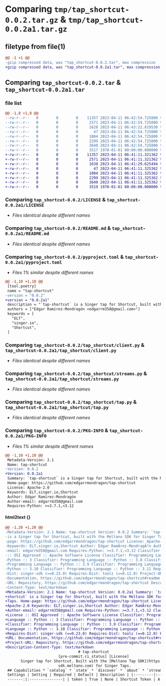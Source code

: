 # Comparing `tmp/tap_shortcut-0.0.2.tar.gz` & `tmp/tap_shortcut-0.0.2a1.tar.gz`

## filetype from file(1)

```diff
@@ -1 +1 @@
-gzip compressed data, was "tap_shortcut-0.0.2.tar", max compression
+gzip compressed data, was "tap_shortcut-0.0.2a1.tar", max compression
```

## Comparing `tap_shortcut-0.0.2.tar` & `tap_shortcut-0.0.2a1.tar`

### file list

```diff
@@ -1,8 +1,8 @@
--rw-r--r--   0        0        0    11357 2023-04-11 06:42:54.725800 tap_shortcut-0.0.2/LICENSE
--rw-r--r--   0        0        0     2571 2023-04-11 06:42:54.725800 tap_shortcut-0.0.2/README.md
--rw-r--r--   0        0        0     1628 2023-04-11 06:43:22.819530 tap_shortcut-0.0.2/pyproject.toml
--rw-r--r--   0        0        0       47 2023-04-11 06:42:54.725800 tap_shortcut-0.0.2/tap_shortcut/__init__.py
--rw-r--r--   0        0        0     1004 2023-04-11 06:42:54.725800 tap_shortcut-0.0.2/tap_shortcut/client.py
--rw-r--r--   0        0        0     2299 2023-04-11 06:42:54.725800 tap_shortcut-0.0.2/tap_shortcut/streams.py
--rw-r--r--   0        0        0     3640 2023-04-11 06:42:54.725800 tap_shortcut-0.0.2/tap_shortcut/tap.py
--rw-r--r--   0        0        0     3517 1970-01-01 00:00:00.000000 tap_shortcut-0.0.2/PKG-INFO
+-rw-r--r--   0        0        0    11357 2023-04-11 06:41:11.321362 tap_shortcut-0.0.2a1/LICENSE
+-rw-r--r--   0        0        0     2571 2023-04-11 06:41:11.321362 tap_shortcut-0.0.2a1/README.md
+-rw-r--r--   0        0        0     1630 2023-04-11 06:41:29.625494 tap_shortcut-0.0.2a1/pyproject.toml
+-rw-r--r--   0        0        0       47 2023-04-11 06:41:11.325362 tap_shortcut-0.0.2a1/tap_shortcut/__init__.py
+-rw-r--r--   0        0        0     1004 2023-04-11 06:41:11.325362 tap_shortcut-0.0.2a1/tap_shortcut/client.py
+-rw-r--r--   0        0        0     2299 2023-04-11 06:41:11.325362 tap_shortcut-0.0.2a1/tap_shortcut/streams.py
+-rw-r--r--   0        0        0     3640 2023-04-11 06:41:11.325362 tap_shortcut-0.0.2a1/tap_shortcut/tap.py
+-rw-r--r--   0        0        0     3519 1970-01-01 00:00:00.000000 tap_shortcut-0.0.2a1/PKG-INFO
```

### Comparing `tap_shortcut-0.0.2/LICENSE` & `tap_shortcut-0.0.2a1/LICENSE`

 * *Files identical despite different names*

### Comparing `tap_shortcut-0.0.2/README.md` & `tap_shortcut-0.0.2a1/README.md`

 * *Files identical despite different names*

### Comparing `tap_shortcut-0.0.2/pyproject.toml` & `tap_shortcut-0.0.2a1/pyproject.toml`

 * *Files 1% similar despite different names*

```diff
@@ -1,10 +1,10 @@
 [tool.poetry]
 name = "tap-shortcut"
-version = "0.0.2"
+version = "0.0.2a1"
 description = "`tap-shortcut` is a Singer tap for Shortcut, built with the Meltano SDK for Singer Taps."
 authors = ["Edgar Ramírez-Mondragón <edgarrm358@gmail.com>"]
 keywords = [
   "ELT",
   "singer.io",
   "Shortcut",
 ]
```

### Comparing `tap_shortcut-0.0.2/tap_shortcut/client.py` & `tap_shortcut-0.0.2a1/tap_shortcut/client.py`

 * *Files identical despite different names*

### Comparing `tap_shortcut-0.0.2/tap_shortcut/streams.py` & `tap_shortcut-0.0.2a1/tap_shortcut/streams.py`

 * *Files identical despite different names*

### Comparing `tap_shortcut-0.0.2/tap_shortcut/tap.py` & `tap_shortcut-0.0.2a1/tap_shortcut/tap.py`

 * *Files identical despite different names*

### Comparing `tap_shortcut-0.0.2/PKG-INFO` & `tap_shortcut-0.0.2a1/PKG-INFO`

 * *Files 1% similar despite different names*

```diff
@@ -1,10 +1,10 @@
 Metadata-Version: 2.1
 Name: tap-shortcut
-Version: 0.0.2
+Version: 0.0.2a1
 Summary: `tap-shortcut` is a Singer tap for Shortcut, built with the Meltano SDK for Singer Taps.
 Home-page: https://github.com/edgarrmondragon/tap-shortcut
 License: Apache-2.0
 Keywords: ELT,singer.io,Shortcut
 Author: Edgar Ramírez-Mondragón
 Author-email: edgarrm358@gmail.com
 Requires-Python: >=3.7.1,<3.12
```

#### html2text {}

```diff
@@ -1,20 +1,20 @@
-Metadata-Version: 2.1 Name: tap-shortcut Version: 0.0.2 Summary: `tap-shortcut`
-is a Singer tap for Shortcut, built with the Meltano SDK for Singer Taps. Home-
-page: https://github.com/edgarrmondragon/tap-shortcut License: Apache-2.0
-Keywords: ELT,singer.io,Shortcut Author: Edgar RamÃ­rez-MondragÃ³n Author-
-email: edgarrm358@gmail.com Requires-Python: >=3.7.1,<3.12 Classifier: License
-:: OSI Approved :: Apache Software License Classifier: Programming Language ::
-Python :: 3 Classifier: Programming Language :: Python :: 3.8 Classifier:
-Programming Language :: Python :: 3.9 Classifier: Programming Language ::
-Python :: 3.10 Classifier: Programming Language :: Python :: 3.11 Requires-
-Dist: singer-sdk (==0.23.0) Requires-Dist: toolz (==0.12.0) Project-URL:
-Documentation, https://github.com/edgarrmondragon/tap-shortcut#readme Project-
-URL: Repository, https://github.com/edgarrmondragon/tap-shortcut Description-
-Content-Type: text/markdown
+Metadata-Version: 2.1 Name: tap-shortcut Version: 0.0.2a1 Summary: `tap-
+shortcut` is a Singer tap for Shortcut, built with the Meltano SDK for Singer
+Taps. Home-page: https://github.com/edgarrmondragon/tap-shortcut License:
+Apache-2.0 Keywords: ELT,singer.io,Shortcut Author: Edgar RamÃ­rez-MondragÃ³n
+Author-email: edgarrm358@gmail.com Requires-Python: >=3.7.1,<3.12 Classifier:
+License :: OSI Approved :: Apache Software License Classifier: Programming
+Language :: Python :: 3 Classifier: Programming Language :: Python :: 3.8
+Classifier: Programming Language :: Python :: 3.9 Classifier: Programming
+Language :: Python :: 3.10 Classifier: Programming Language :: Python :: 3.11
+Requires-Dist: singer-sdk (==0.23.0) Requires-Dist: toolz (==0.12.0) Project-
+URL: Documentation, https://github.com/edgarrmondragon/tap-shortcut#readme
+Project-URL: Repository, https://github.com/edgarrmondragon/tap-shortcut
+Description-Content-Type: text/markdown
                                 # tap-shortcut
                        [pre-commit.ci_status] [License]
       Singer tap for Shortcut. Built with the [Meltano Tap SDK](https://
                        sdk.meltano.com) for Singer Taps.
 ## Capabilities * `catalog` * `state` * `discover` * `about` * `stream-maps` ##
 Settings | Setting | Required | Default | Description | |:--------|:--------:|:
 -------:|:---------------| | token | True | None | Shortcut Token | A full list
```

